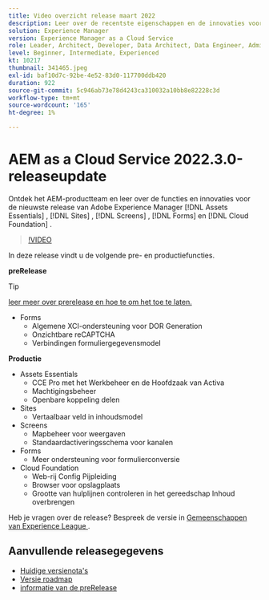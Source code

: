 ```yaml
---
title: Video overzicht release maart 2022
description: Leer over de recentste eigenschappen en de innovaties voor 2022-3-0 versie voor Adobe Experience Manager  [!DNL Assets Essentials], [!DNL Sites], [!DNL Screens], [!DNL Forms]  en  [!DNL Cloud Foundation].
solution: Experience Manager
version: Experience Manager as a Cloud Service
role: Leader, Architect, Developer, Data Architect, Data Engineer, Admin, User
level: Beginner, Intermediate, Experienced
kt: 10217
thumbnail: 341465.jpeg
exl-id: baf10d7c-92be-4e52-83d0-117700ddb420
duration: 922
source-git-commit: 5c946ab73e78d4243ca310032a10bb8e82228c3d
workflow-type: tm+mt
source-wordcount: '165'
ht-degree: 1%

---
```


# AEM as a Cloud Service 2022.3.0-releaseupdate

Ontdek het AEM-productteam en leer over de functies en innovaties voor de nieuwste release van Adobe Experience Manager [!DNL Assets Essentials] , [!DNL Sites] , [!DNL Screens] , [!DNL Forms] en [!DNL Cloud Foundation] .

>[!VIDEO](https://video.tv.adobe.com/v/341465/?quality=12&learn=on)

In deze release vindt u de volgende pre- en productiefuncties.

**preRelease**

>[!TIP]
>
>[ leer meer over prerelease en hoe te om het toe te laten.](https://experienceleague.adobe.com/docs/experience-manager-cloud-service/content/release-notes/prerelease.html?lang=nl-NL)

* Forms
   * Algemene XCI-ondersteuning voor DOR Generation
   * Onzichtbare reCAPTCHA
   * Verbindingen formuliergegevensmodel

**Productie**

* Assets Essentials
   * CCE Pro met het Werkbeheer en de Hoofdzaak van Activa
   * Machtigingsbeheer
   * Openbare koppeling delen
* Sites
   * Vertaalbaar veld in inhoudsmodel
* Screens
   * Mapbeheer voor weergaven
   * Standaardactiveringsschema voor kanalen
* Forms
   * Meer ondersteuning voor formulierconversie
* Cloud Foundation
   * Web-rij Config Pijpleiding
   * Browser voor opslagplaats
   * Grootte van hulplijnen controleren in het gereedschap Inhoud overbrengen

Heb je vragen over de release?  Bespreek de versie in [ Gemeenschappen van Experience League ](https://experienceleaguecommunities.adobe.com/t5/adobe-experience-manager/aem-as-a-cloud-service-2022-3-0-release-update/td-p/449599).

## Aanvullende releasegegevens

* [ Huidige versienota&#39;s ](https://experienceleague.adobe.com/docs/experience-manager-cloud-service/content/release-notes/home.html?lang=nl-NL)
* [ Versie roadmap ](https://experienceleague.adobe.com/docs/experience-manager-release-information/aem-release-updates/update-releases-roadmap.html?lang=nl-NL)
* [ informatie van de preRelease ](https://experienceleague.adobe.com/docs/experience-manager-cloud-service/content/release-notes/prerelease.html?lang=nl-NL)
